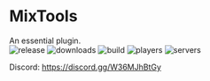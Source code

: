 # MixTools
An essential plugin.  
![release](https://img.shields.io/github/v/release/LinsMinecraftStudio/MixTools?style=flat-square)
![downloads](https://img.shields.io/spiget/downloads/109130?style=flat-square)
![build](https://img.shields.io/github/actions/workflow/status/LinsMinecraftStudio/MixTools/maven.yml?style=flat-square)
![players](https://img.shields.io/bstats/players/17788?style=flat-square)
![servers](https://img.shields.io/bstats/servers/17788?style=flat-square)  
  
Discord: https://discord.gg/W36MJhBtGy